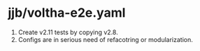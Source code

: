 # jjb/voltha-e2e.yaml

1) Create v2.11 tests by copying v2.8.
2) Configs are in serious need of refacotring or modularization.
